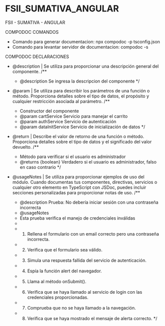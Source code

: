 # FSII_SUMATIVA_ANGULAR
FSII - SUMATIVA - ANGULAR

COMPODOC COMANDOS
- Comando para generar documentacion: npx compodoc -p tsconfig.json
- Comando para levantar servidor de documentacion: compodoc -s

COMPODOC DECLARACIONES
- @description | Se utiliza para proporcionar una descripción general del componente.
    /**
    * @description Se ingresa la descripcion del componente
    */

- @param | Se utiliza para describir los parámetros de una función o método. Proporciona detalles sobre el tipo de datos, el propósito y cualquier restricción asociada al parámetro.
    /**
   * Constructor del componente
   * @param cartService Servicio para manejar el carrito
   * @param authService Servicio de autenticación
   * @param dataInitService Servicio de inicialización de datos
   */

- @return | Describe el valor de retorno de una función o método. Proporciona detalles sobre el tipo de datos y el significado del valor devuelto.
  /**
   * Método para verificar si el usuario es administrador
   * @returns {boolean} Verdadero si el usuario es administrador, falso en caso contrario
   */

- @usageNotes | Se utiliza para proporcionar ejemplos de uso del módulo. Cuando documentas tus componentes, directivas, servicios o cualquier otro elemento en TypeScript con JSDoc, puedes incluir secciones personalizadas para proporcionar notas de uso.
  /**
   * @description Prueba: No debería iniciar sesión con una contraseña incorrecta
   * @usageNotes 
   * Esta prueba verifica el manejo de credenciales inválidas
   * 
   * 1. Rellena el formulario con un email correcto pero una contraseña incorrecta.
   * 2. Verifica que el formulario sea válido.
   * 3. Simula una respuesta fallida del servicio de autenticación.
   * 4. Espía la función alert del navegador.
   * 5. Llama al método onSubmit().
   * 6. Verifica que se haya llamado al servicio de login con las credenciales proporcionadas.
   * 7. Comprueba que no se haya llamado a la navegación.
   * 8. Verifica que se haya mostrado el mensaje de alerta correcto.
  */
